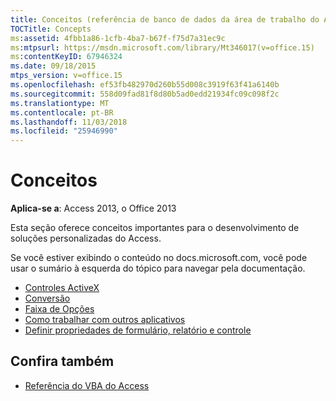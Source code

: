 ```yaml
---
title: Conceitos (referência de banco de dados da área de trabalho do Access)
TOCTitle: Concepts
ms:assetid: 4fbb1a86-1cfb-4ba7-b67f-f75d7a31ec9c
ms:mtpsurl: https://msdn.microsoft.com/library/Mt346017(v=office.15)
ms:contentKeyID: 67946324
ms.date: 09/18/2015
mtps_version: v=office.15
ms.openlocfilehash: ef53fb482970d260b55d008c3919f63f41a6140b
ms.sourcegitcommit: 558d09fad81f8d80b5ad0edd21934fc09c098f2c
ms.translationtype: MT
ms.contentlocale: pt-BR
ms.lasthandoff: 11/03/2018
ms.locfileid: "25946990"
---
```

# <a name="concepts"></a>Conceitos

**Aplica-se a**: Access 2013, o Office 2013

Esta seção oferece conceitos importantes para o desenvolvimento de soluções personalizadas do Access.

Se você estiver exibindo o conteúdo no docs.microsoft.com, você pode usar o sumário à esquerda do tópico para navegar pela documentação.

- [Controles ActiveX](activex-controls-access.md)
- [Conversão](conversion.md)
- [Faixa de Opções](ribbon.md)
- [Como trabalhar com outros aplicativos](working-with-other-applications-access.md)
- [Definir propriedades de formulário, relatório e controle](set-form-report-and-control-properties.md)

## <a name="see-also"></a>Confira também

- [Referência do VBA do Access](https://docs.microsoft.com/office/vba/api/overview/access)

